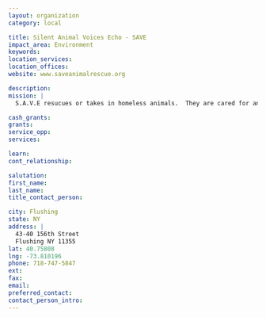 ```yaml
---
layout: organization
category: local

title: Silent Animal Voices Echo - SAVE
impact_area: Environment
keywords: 
location_services: 
location_offices: 
website: www.saveanimalrescue.org

description: 
mission: |
  S.A.V.E resucues or takes in homeless animals.  They are cared for and provided boarding until homes can be found.

cash_grants: 
grants: 
service_opp: 
services: 

learn: 
cont_relationship: 

salutation: 
first_name: 
last_name: 
title_contact_person: 

city: Flushing
state: NY
address: |
  43-40 156th Street  
  Flushing NY 11355
lat: 40.75808
lng: -73.810196
phone: 718-747-5847
ext: 
fax: 
email: 
preferred_contact: 
contact_person_intro: 
---
```

